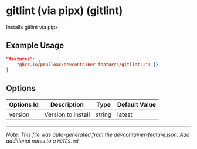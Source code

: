 
# gitlint (via pipx) (gitlint)

Installs gitlint via pipx

## Example Usage

```json
"features": {
    "ghcr.io/prulloac/devcontainer-features/gitlint:1": {}
}
```

## Options

| Options Id | Description | Type | Default Value |
|-----|-----|-----|-----|
| version | Version to install | string | latest |



---

_Note: This file was auto-generated from the [devcontainer-feature.json](https://github.com/prulloac/devcontainer-features/blob/main/src/gitlint/devcontainer-feature.json).  Add additional notes to a `NOTES.md`._
